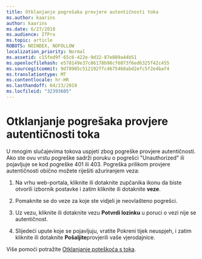 ```yaml
---
title: Otklanjanje pogrešaka provjere autentičnosti toka
ms.author: kaarins
author: kaarins
ms.date: 6/27/2018
ms.audience: ITPro
ms.topic: article
ROBOTS: NOINDEX, NOFOLLOW
localization_priority: Normal
ms.assetid: c15fed9f-65c6-422e-9d32-87e889a44b51
ms.openlocfilehash: e578149e37c86178b98cf6073f6ed6325f42c455
ms.sourcegitcommit: 9d78905c512192ffc4675468abd2efc5f2e4baf4
ms.translationtype: MT
ms.contentlocale: hr-HR
ms.lasthandoff: 04/23/2019
ms.locfileid: "32393605"
---
```

# <a name="troubleshoot-flow-authentication-errors"></a>Otklanjanje pogrešaka provjere autentičnosti toka

U mnogim slučajevima tokova uspjeti zbog pogreške provjere autentičnosti. Ako ste ovu vrstu pogreške sadrži poruku o pogrešci "Unauthorized" ili pojavljuje se kod pogreške 401 ili 403. Pogreška prilikom provjere autentičnosti obično možete riješiti ažuriranjem veza:
  
1. Na vrhu web-portala, kliknite ili dotaknite zupčanika ikonu da biste otvorili izbornik postavke i zatim kliknite ili dotaknite **veze**.
    
2. Pomaknite se do veze za koje ste vidjeli je neovlašteno pogrešci.
    
3. Uz vezu, kliknite ili dotaknite vezu **Potvrdi lozinku** u poruci o vezi nije se autentičnost. 
    
4. Slijedeći upute koje se pojavljuju, vratite Pokreni tijek neuspjeh, i zatim kliknite ili dotaknite **Pošaljite**provjerili vaše vjerodajnice.
    
Više pomoći potražite [Otklanjanje poteškoća s toka](https://go.microsoft.com/fwlink/?linkid=872110).
  

